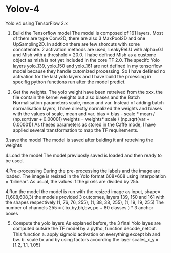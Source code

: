 # Yolov-4
Yolo v4 using TensorFlow 2.x
1. Build the Tensorflow model
The model is composed of 161 layers.
Most of them are type Conv2D, there are also 3 MaxPool2D and one UpSampling2D.
In addtion there are few shorcuts with some concatenate.
2 activation methods are used, LeakyReLU with alpha=0.1 and Mish with a threshold = 20.0. I habe defined MIsh as a custome object as mish is not yet included in the core TF 2.0.
The  specifc Yolo layers yolo_139, yolo_150 and  yolo_161 are not defined in my tensorflow model because they handle cutomized processing. So I have defined no activation for the last yolo layers and I have build the prcessing in specifig python functions run after the model predict.

2. Get the weights.
The yolo weight have been retreived from the xxx. the file contain the kernel weights but also biases and the Batch Normalisation parameters scale, mean and var.
Instead of adding  batch normalisation layers, I have directly normalized the weights and biases with the values of scale, mean and var.
bias = bias - scale  * mean / (np.sqrt(var + 0.00001)
weights = weights* scale / (np.sqrt(var + 0.00001))
As theses parameters as stored in the Caffe mode, I have applied several transformation to map the TF requirements.

3.save the model
The model is saved after buiding it anf retreiving the weights

4.Load the model
The model previuosly saved is loaded and then ready to be used.

4.Pre-processing
During the pre-processing the labels and the image are loaded.
The image is resized in the Yolo format 608*608 using interpolation = 'bilinear'. 
As usual, the values if the pixels are divided by 255.

4.Run the model
the model is run with the resized image as input, shape=(1,608,608,3)
the models provided 3 outcomes, layers 139, 150 and 161 with the shapes respectively (1, 76, 76, 255), (1, 38, 38, 255), (1, 19, 19, 255)
The number of channels 255 = ( bx,by,bh,bw, pc + 80 classes ) * 3 anchor boxes

5. Compute the yolo layers
As explaned before, the 3 final Yolo layes are computed outsire the TF model by a pytho, function decode_netout.
This function 
a. apply sigmoid activation on everything except bh and bw.
b. scale bx and by using factors acoording the layer scales_x_y = [1.2, 1.1, 1.05]

